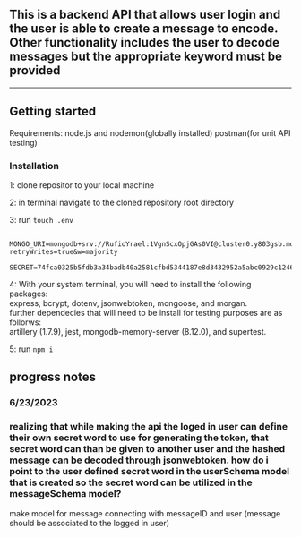 ## This is a backend API that allows user login and the user is able to create a message to encode. Other functionality includes the user to decode messages but the appropriate keyword must be provided 

---

## Getting started

Requirements: node.js and nodemon(globally installed) postman(for unit API testing)

### Installation

1: clone repositor to your local machine

2: in terminal navigate to the cloned repository root directory

3: run `touch .env`

        MONGO_URI=mongodb+srv://RufioYrael:1VgnScxOpjGAs0VI@cluster0.y803gsb.mongodb.net/APIproject?retryWrites=true&w=majority
        SECRET=74fca0325b5fdb3a34badb40a2581cfbd5344187e8d3432952a5abc0929c1246

4: With your system terminal, you will need to install the following packages: <br> express, bcrypt, dotenv, jsonwebtoken, mongoose, and morgan. <br> further dependecies that will need to be install for testing purposes are as follorws: <br> artillery (1.7.9), jest, mongodb-memory-server (8.12.0), and supertest. <br>

5: run `npm i`

            

## progress notes
### 6/23/2023
### realizing that while making the api the loged in user can define their own secret word to use for generating the token, that secret word can than be given to another user and the hashed message can be decoded through jsonwebtoken. how do i point to the user defined secret word in the userSchema model that is created so the secret word can be utilized in the messageSchema model?


make model for message connecting with messageID and user (message should be associated to the logged in user)
